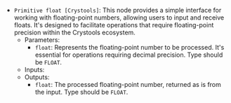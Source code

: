 - `Primitive float [Crystools]`: This node provides a simple interface for working with floating-point numbers, allowing users to input and receive floats. It's designed to facilitate operations that require floating-point precision within the Crystools ecosystem.
    - Parameters:
        - `float`: Represents the floating-point number to be processed. It's essential for operations requiring decimal precision. Type should be `FLOAT`.
    - Inputs:
    - Outputs:
        - `float`: The processed floating-point number, returned as is from the input. Type should be `FLOAT`.
